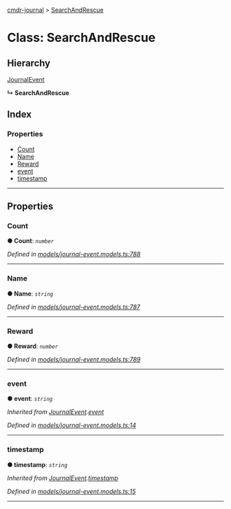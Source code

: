 [cmdr-journal](../README.md) > [SearchAndRescue](../classes/searchandrescue.md)



# Class: SearchAndRescue

## Hierarchy


 [JournalEvent](journalevent.md)

**↳ SearchAndRescue**







## Index

### Properties

* [Count](searchandrescue.md#count)
* [Name](searchandrescue.md#name)
* [Reward](searchandrescue.md#reward)
* [event](searchandrescue.md#event)
* [timestamp](searchandrescue.md#timestamp)



---
## Properties
<a id="count"></a>

###  Count

**●  Count**:  *`number`* 

*Defined in [models/journal-event.models.ts:788](https://github.com/chrisbruford/cmdr-journal/blob/0588b1f/src/models/journal-event.models.ts#L788)*





___

<a id="name"></a>

###  Name

**●  Name**:  *`string`* 

*Defined in [models/journal-event.models.ts:787](https://github.com/chrisbruford/cmdr-journal/blob/0588b1f/src/models/journal-event.models.ts#L787)*





___

<a id="reward"></a>

###  Reward

**●  Reward**:  *`number`* 

*Defined in [models/journal-event.models.ts:789](https://github.com/chrisbruford/cmdr-journal/blob/0588b1f/src/models/journal-event.models.ts#L789)*





___

<a id="event"></a>

###  event

**●  event**:  *`string`* 

*Inherited from [JournalEvent](journalevent.md).[event](journalevent.md#event)*

*Defined in [models/journal-event.models.ts:14](https://github.com/chrisbruford/cmdr-journal/blob/0588b1f/src/models/journal-event.models.ts#L14)*





___

<a id="timestamp"></a>

###  timestamp

**●  timestamp**:  *`string`* 

*Inherited from [JournalEvent](journalevent.md).[timestamp](journalevent.md#timestamp)*

*Defined in [models/journal-event.models.ts:15](https://github.com/chrisbruford/cmdr-journal/blob/0588b1f/src/models/journal-event.models.ts#L15)*





___


